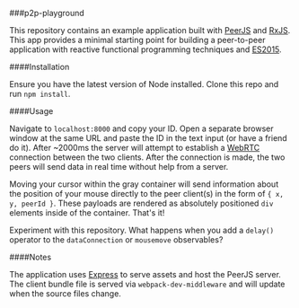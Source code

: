 ###p2p-playground

This repository contains an example application built with
[PeerJS](http://peerjs.com/) and
[RxJS](https://github.com/Reactive-Extensions/RxJS). This app provides a minimal
starting point for building a peer-to-peer application with reactive functional
programming techniques and [ES2015](https://babeljs.io/docs/learn-es2015/).

####Installation

Ensure you have the latest version of Node installed. Clone this repo and run
`npm install`.

####Usage

Navigate to `localhost:8000` and copy your ID. Open a separate browser window at
the same URL and paste the ID in the text input (or have a friend do it). After
~2000ms the server will attempt to establish a [WebRTC](http://www.webrtc.org/)
connection between the two clients. After the connection is made, the two
peers will send data in real time without help from a server.

Moving your cursor within the gray container will send information about the
position of your mouse directly to the peer client(s) in the form of
`{ x, y, peerId }`. These payloads are rendered as absolutely positioned `div`
elements inside of the container. That's it!

Experiment with this repository. What happens when you add a `delay()` operator
to the `dataConnection` or `mousemove` observables?

####Notes

The application uses [Express](http://expressjs.com/) to serve assets and host
the PeerJS server. The client bundle file is served via `webpack-dev-middleware`
and will update when the source files change.
